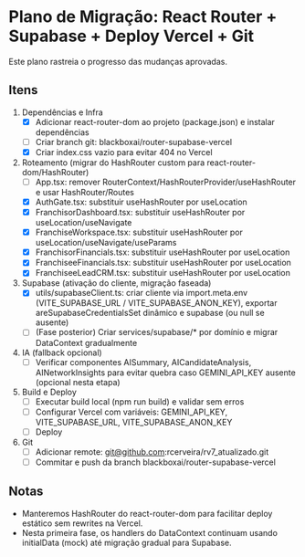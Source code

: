 # Plano de Migração: React Router + Supabase + Deploy Vercel + Git

Este plano rastreia o progresso das mudanças aprovadas.

## Itens

1. Dependências e Infra
   - [x] Adicionar react-router-dom ao projeto (package.json) e instalar dependências
   - [ ] Criar branch git: blackboxai/router-supabase-vercel
   - [x] Criar index.css vazio para evitar 404 no Vercel

2. Roteamento (migrar do HashRouter custom para react-router-dom/HashRouter)
   - [ ] App.tsx: remover RouterContext/HashRouterProvider/useHashRouter e usar HashRouter/Routes
   - [x] AuthGate.tsx: substituir useHashRouter por useLocation
   - [x] FranchisorDashboard.tsx: substituir useHashRouter por useLocation/useNavigate
   - [x] FranchiseWorkspace.tsx: substituir useHashRouter por useLocation/useNavigate/useParams
   - [x] FranchisorFinancials.tsx: substituir useHashRouter por useLocation
   - [x] FranchiseeFinancials.tsx: substituir useHashRouter por useLocation
   - [x] FranchiseeLeadCRM.tsx: substituir useHashRouter por useLocation

3. Supabase (ativação do cliente, migração faseada)
   - [x] utils/supabaseClient.ts: criar cliente via import.meta.env (VITE_SUPABASE_URL / VITE_SUPABASE_ANON_KEY), exportar areSupabaseCredentialsSet dinâmico e supabase (ou null se ausente)
   - [ ] (Fase posterior) Criar services/supabase/* por domínio e migrar DataContext gradualmente

4. IA (fallback opcional)
   - [ ] Verificar componentes AISummary, AICandidateAnalysis, AINetworkInsights para evitar quebra caso GEMINI_API_KEY ausente (opcional nesta etapa)

5. Build e Deploy
   - [ ] Executar build local (npm run build) e validar sem erros
   - [ ] Configurar Vercel com variáveis: GEMINI_API_KEY, VITE_SUPABASE_URL, VITE_SUPABASE_ANON_KEY
   - [ ] Deploy

6. Git
   - [ ] Adicionar remote: git@github.com:rcerveira/rv7_atualizado.git
   - [ ] Commitar e push da branch blackboxai/router-supabase-vercel

## Notas
- Manteremos HashRouter do react-router-dom para facilitar deploy estático sem rewrites na Vercel.
- Nesta primeira fase, os handlers do DataContext continuam usando initialData (mock) até migração gradual para Supabase.
